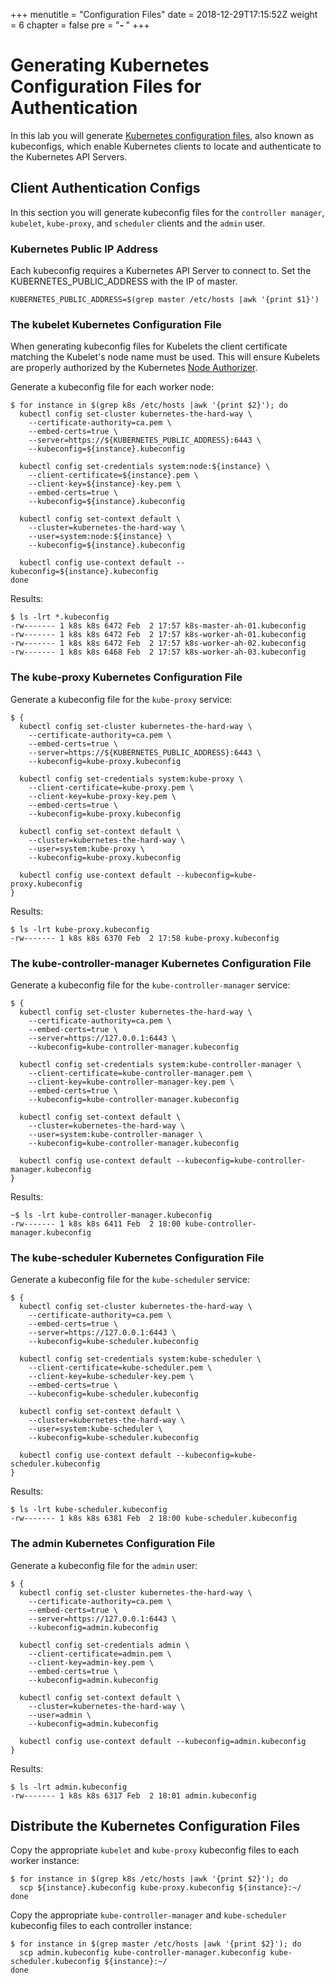 +++
menutitle = "Configuration Files"
date = 2018-12-29T17:15:52Z
weight = 6
chapter = false
pre = "<b>- </b>"
+++

# Generating Kubernetes Configuration Files for Authentication

In this lab you will generate [Kubernetes configuration files](https://kubernetes.io/docs/concepts/configuration/organize-cluster-access-kubeconfig/), also known as kubeconfigs, which enable Kubernetes clients to locate and authenticate to the Kubernetes API Servers.

## Client Authentication Configs

In this section you will generate kubeconfig files for the `controller manager`, `kubelet`, `kube-proxy`, and `scheduler` clients and the `admin` user.

### Kubernetes Public IP Address

Each kubeconfig requires a Kubernetes API Server to connect to.
Set the KUBERNETES_PUBLIC_ADDRESS with the IP of master.

```
KUBERNETES_PUBLIC_ADDRESS=$(grep master /etc/hosts |awk '{print $1}')
```

### The kubelet Kubernetes Configuration File

When generating kubeconfig files for Kubelets the client certificate matching the Kubelet's node name must be used. This will ensure Kubelets are properly authorized by the Kubernetes [Node Authorizer](https://kubernetes.io/docs/admin/authorization/node/).

Generate a kubeconfig file for each worker node:

```shell
$ for instance in $(grep k8s /etc/hosts |awk '{print $2}'); do
  kubectl config set-cluster kubernetes-the-hard-way \
    --certificate-authority=ca.pem \
    --embed-certs=true \
    --server=https://${KUBERNETES_PUBLIC_ADDRESS}:6443 \
    --kubeconfig=${instance}.kubeconfig

  kubectl config set-credentials system:node:${instance} \
    --client-certificate=${instance}.pem \
    --client-key=${instance}-key.pem \
    --embed-certs=true \
    --kubeconfig=${instance}.kubeconfig

  kubectl config set-context default \
    --cluster=kubernetes-the-hard-way \
    --user=system:node:${instance} \
    --kubeconfig=${instance}.kubeconfig

  kubectl config use-context default --kubeconfig=${instance}.kubeconfig
done
```

Results:

```
$ ls -lrt *.kubeconfig
-rw------- 1 k8s k8s 6472 Feb  2 17:57 k8s-master-ah-01.kubeconfig
-rw------- 1 k8s k8s 6472 Feb  2 17:57 k8s-worker-ah-01.kubeconfig
-rw------- 1 k8s k8s 6472 Feb  2 17:57 k8s-worker-ah-02.kubeconfig
-rw------- 1 k8s k8s 6468 Feb  2 17:57 k8s-worker-ah-03.kubeconfig

```

### The kube-proxy Kubernetes Configuration File

Generate a kubeconfig file for the `kube-proxy` service:

```shell
$ {
  kubectl config set-cluster kubernetes-the-hard-way \
    --certificate-authority=ca.pem \
    --embed-certs=true \
    --server=https://${KUBERNETES_PUBLIC_ADDRESS}:6443 \
    --kubeconfig=kube-proxy.kubeconfig

  kubectl config set-credentials system:kube-proxy \
    --client-certificate=kube-proxy.pem \
    --client-key=kube-proxy-key.pem \
    --embed-certs=true \
    --kubeconfig=kube-proxy.kubeconfig

  kubectl config set-context default \
    --cluster=kubernetes-the-hard-way \
    --user=system:kube-proxy \
    --kubeconfig=kube-proxy.kubeconfig

  kubectl config use-context default --kubeconfig=kube-proxy.kubeconfig
}
```

Results:

```shell
$ ls -lrt kube-proxy.kubeconfig
-rw------- 1 k8s k8s 6370 Feb  2 17:58 kube-proxy.kubeconfig
```

### The kube-controller-manager Kubernetes Configuration File

Generate a kubeconfig file for the `kube-controller-manager` service:

```shell
$ {
  kubectl config set-cluster kubernetes-the-hard-way \
    --certificate-authority=ca.pem \
    --embed-certs=true \
    --server=https://127.0.0.1:6443 \
    --kubeconfig=kube-controller-manager.kubeconfig

  kubectl config set-credentials system:kube-controller-manager \
    --client-certificate=kube-controller-manager.pem \
    --client-key=kube-controller-manager-key.pem \
    --embed-certs=true \
    --kubeconfig=kube-controller-manager.kubeconfig

  kubectl config set-context default \
    --cluster=kubernetes-the-hard-way \
    --user=system:kube-controller-manager \
    --kubeconfig=kube-controller-manager.kubeconfig

  kubectl config use-context default --kubeconfig=kube-controller-manager.kubeconfig
}
```

Results:

```console
~$ ls -lrt kube-controller-manager.kubeconfig
-rw------- 1 k8s k8s 6411 Feb  2 18:00 kube-controller-manager.kubeconfig
```


### The kube-scheduler Kubernetes Configuration File

Generate a kubeconfig file for the `kube-scheduler` service:

```shell
$ {
  kubectl config set-cluster kubernetes-the-hard-way \
    --certificate-authority=ca.pem \
    --embed-certs=true \
    --server=https://127.0.0.1:6443 \
    --kubeconfig=kube-scheduler.kubeconfig

  kubectl config set-credentials system:kube-scheduler \
    --client-certificate=kube-scheduler.pem \
    --client-key=kube-scheduler-key.pem \
    --embed-certs=true \
    --kubeconfig=kube-scheduler.kubeconfig

  kubectl config set-context default \
    --cluster=kubernetes-the-hard-way \
    --user=system:kube-scheduler \
    --kubeconfig=kube-scheduler.kubeconfig

  kubectl config use-context default --kubeconfig=kube-scheduler.kubeconfig
}
```

Results:

```
$ ls -lrt kube-scheduler.kubeconfig
-rw------- 1 k8s k8s 6381 Feb  2 18:00 kube-scheduler.kubeconfig

```

### The admin Kubernetes Configuration File

Generate a kubeconfig file for the `admin` user:

```shell
$ {
  kubectl config set-cluster kubernetes-the-hard-way \
    --certificate-authority=ca.pem \
    --embed-certs=true \
    --server=https://127.0.0.1:6443 \
    --kubeconfig=admin.kubeconfig

  kubectl config set-credentials admin \
    --client-certificate=admin.pem \
    --client-key=admin-key.pem \
    --embed-certs=true \
    --kubeconfig=admin.kubeconfig

  kubectl config set-context default \
    --cluster=kubernetes-the-hard-way \
    --user=admin \
    --kubeconfig=admin.kubeconfig

  kubectl config use-context default --kubeconfig=admin.kubeconfig
}
```

Results:

```
$ ls -lrt admin.kubeconfig
-rw------- 1 k8s k8s 6317 Feb  2 18:01 admin.kubeconfig
```

## Distribute the Kubernetes Configuration Files

Copy the appropriate `kubelet` and `kube-proxy` kubeconfig files to each worker instance:

```shell
$ for instance in $(grep k8s /etc/hosts |awk '{print $2}'); do
  scp ${instance}.kubeconfig kube-proxy.kubeconfig ${instance}:~/
done
```

Copy the appropriate `kube-controller-manager` and `kube-scheduler` kubeconfig files to each controller instance:

```shell
$ for instance in $(grep master /etc/hosts |awk '{print $2}'); do
  scp admin.kubeconfig kube-controller-manager.kubeconfig kube-scheduler.kubeconfig ${instance}:~/
done
```
